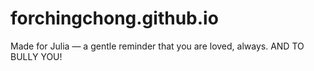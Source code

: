 # forchingchong.github.io
Made for Julia — a gentle reminder that you are loved, always. AND TO BULLY YOU!
